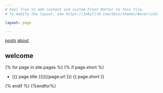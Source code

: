 ```yaml
---
# Feel free to add content and custom Front Matter to this file.
# To modify the layout, see https://jekyllrb.com/docs/themes/#overriding-theme-defaults

layout: page

---
```

[posts](posts.md)
[about](/about/)


## welcome

{% for page in  site.pages %}
{% if page.short  %}

+ [{{ page.title }}]({{page.url }})
      {{ page.short }}

    
{% endif %}
{%endfor%}
